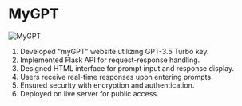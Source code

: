 # MyGPT

![MyGPT](https://github.com/Jai-Doshi/mygpt/assets/62877713/7489d34f-f209-4fca-bfd3-3f4933fc9556)

1.	Developed "myGPT" website utilizing GPT-3.5 Turbo key.
2.	Implemented Flask API for request-response handling.
3.	Designed HTML interface for prompt input and response display.
4.	Users receive real-time responses upon entering prompts.
5.	Ensured security with encryption and authentication.
6.	Deployed on live server for public access.

